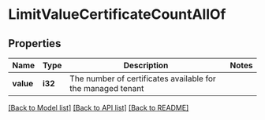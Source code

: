 # LimitValueCertificateCountAllOf

## Properties

Name | Type | Description | Notes
------------ | ------------- | ------------- | -------------
**value** | **i32** | The number of certificates available for the managed tenant | 

[[Back to Model list]](../README.md#documentation-for-models) [[Back to API list]](../README.md#documentation-for-api-endpoints) [[Back to README]](../README.md)


